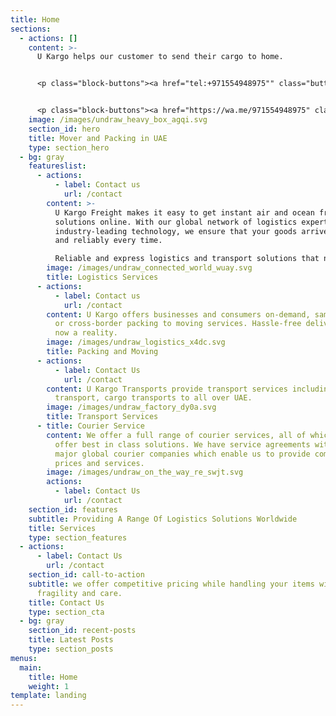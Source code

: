 ```yaml
---
title: Home
sections:
  - actions: []
    content: >-
      U Kargo helps our customer to send their cargo to home.


      <p class="block-buttons"><a href="tel:+971554948975"" class="button white large"> Call us </a></p>


      <p class="block-buttons"><a href="https://wa.me/971554948975" class="button white large">Whatsapp</a></p>
    image: /images/undraw_heavy_box_agqi.svg
    section_id: hero
    title: Mover and Packing in UAE
    type: section_hero
  - bg: gray
    featureslist:
      - actions:
          - label: Contact us
            url: /contact
        content: >-
          U Kargo Freight makes it easy to get instant air and ocean freight
          solutions online. With our global network of logistics experts and
          industry-leading technology, we ensure that your goods arrive safely
          and reliably every time.

          Reliable and express logistics and transport solutions that no waste your time!
        image: /images/undraw_connected_world_wuay.svg
        title: Logistics Services
      - actions:
          - label: Contact us
            url: /contact
        content: U Kargo offers businesses and consumers on-demand, same-day, next-day
          or cross-border packing to moving services. Hassle-free delivery is
          now a reality.
        image: /images/undraw_logistics_x4dc.svg
        title: Packing and Moving
      - actions:
          - label: Contact Us
            url: /contact
        content: U Kargo Transports provide transport services including Furniture
          transport, cargo transports to all over UAE.
        image: /images/undraw_factory_dy0a.svg
        title: Transport Services
      - title: Courier Service
        content: We offer a full range of courier services, all of which are designed to
          offer best in class solutions. We have service agreements with all the
          major global courier companies which enable us to provide competitive
          prices and services.
        image: /images/undraw_on_the_way_re_swjt.svg
        actions:
          - label: Contact Us
            url: /contact
    section_id: features
    subtitle: Providing A Range Of Logistics Solutions Worldwide
    title: Services
    type: section_features
  - actions:
      - label: Contact Us
        url: /contact
    section_id: call-to-action
    subtitle: we offer competitive pricing while handling your items with ultimate
      fragility and care.
    title: Contact Us
    type: section_cta
  - bg: gray
    section_id: recent-posts
    title: Latest Posts
    type: section_posts
menus:
  main:
    title: Home
    weight: 1
template: landing
---
```


